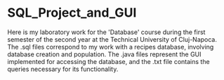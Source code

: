# SQL_Project_and_GUI

Here is my laboratory work for the 'Database' course during the first semester of the second year at the Technical University of Cluj-Napoca. The .sql files correspond to my work with a recipes database, involving database creation and population. The .java files represent the GUI implemented for accessing the database, and the .txt file contains the queries necessary for its functionality.
